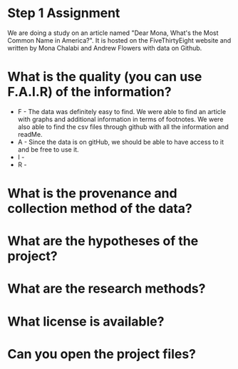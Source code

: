 # Step 1 Assignment

We are doing a study on an article named "Dear Mona, What's the Most Common Name in America?". It is hosted on the FiveThirtyEight website and written by Mona Chalabi and Andrew Flowers with data on Github.

# What is the quality (you can use F.A.I.R) of the information?
  * F - The data was definitely easy to find. We were able to find an article with graphs and additional information in terms of footnotes. We were also able to find the csv files through github with all the information and readMe.
  * A - Since the data is on gitHub, we should be able to have access to it and be free to use it. 
  * I - 
  * R - 
  
# What is the provenance and collection method of the data?

# What are the hypotheses of the project?
# What are the research methods?
# What license is available?
# Can you open the project files?
